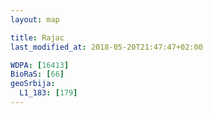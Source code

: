 ```yaml
---
layout: map

title: Rajac
last_modified_at: 2018-05-20T21:47:47+02:00

WDPA: [16413]
BioRaS: [66]
geoSrbija:
  L1_183: [179]
---
```

